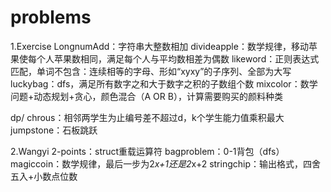# problems

1.Exercise
  LongnumAdd：字符串大整数相加
  divideapple：数学规律，移动苹果使每个人苹果数相同，满足每个人与平均数相差为偶数
  likeword：正则表达式匹配，单词不包含：连续相等的字母、形如“xyxy”的子序列、全部为大写
  luckybag：dfs，满足所有数字之和大于数字之积的子数组个数
  mixcolor：数学问题+动态规划+贪心，颜色混合（A OR B），计算需要购买的颜料种类
  
  dp/ 
    chrous：相邻两学生为止编号差不超过d，k个学生能力值乘积最大
    jumpstone：石板跳跃
    
2.Wangyi
  2-points：struct重载运算符
  bagproblem：0-1背包（dfs）
  magiccoin：数学规律，最后一步为2*x+1还是2*x+2
  stringchip：输出格式，四舍五入+小数点位数

